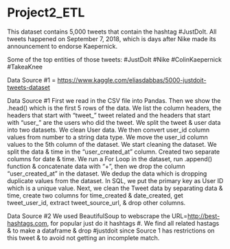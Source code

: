 # Project2_ETL

This dataset contains 5,000 tweets that contain the hashtag #JustDoIt. 
All tweets happened on September 7, 2018, which is days after Nike made its announcement to endorse Kaepernick.

Some of the top entities of those tweets:
#JustDoIt #Nike #ColinKaepernick #TakeaKnee

Data Source #1 = https://www.kaggle.com/eliasdabbas/5000-justdoit-tweets-dataset

Data Source #1
First we read in the CSV file into Pandas. Then we show the .head() which is the first 5 rows of the data. We list the column headers, the headers that start with “tweet_” tweet related and the headers that start with “user_” are the users who did the tweet. We split the tweet & user data into two datasets. 
We clean User data. We then convert user_id column values from number to a string data type. We move the user_id column values to the 5th column of the dataset. We start cleaning the dataset. We split the data & time in the “user_created_at” column. Created two separate columns for date & time. We run a For Loop in the dataset, run .append() function & concatenate data with “+”, then we drop the column “user_created_at” in the dataset. We dedup the data which is dropping duplicate values from the dataset. In SQL, we put the primary key as User ID which is a unique value. 
Next, we clean the Tweet data by separating data & time, create two columns for time_created & date_created, get tweet_user_id, extract tweet_source_url, & drop other columns. 

Data Source #2
We used BeautifulSoup to webscrape the URL=http://best-hashtags.com, for popular just do it hashtags #. We find all related hastags & to make a dataframe & drop #justdoit since Source 1 has restrictions on this tweet & to avoid not getting an incomplete match. 
